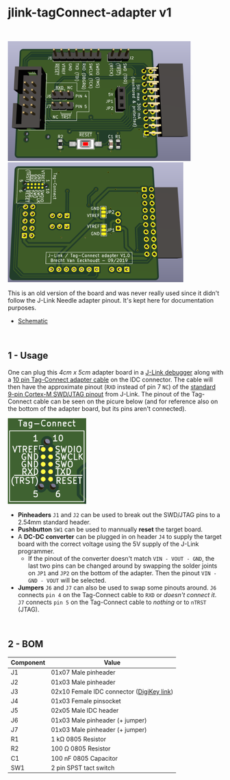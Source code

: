 # jlink-tagConnect-adapter v1

<br/>

<img src="documentation/pictures/v1/3D-render-front.png" height="280" alt="Front"> <img src="documentation/pictures/v1/3D-render-back.png" height="280" alt="Back">

This is an old version of the board and was never really used since it didn't follow the J-Link Needle adapter pinout. It's kept here for documentation purposes.

- [Schematic](hardware/jlink-tagConnect-adapter/jlink-tagConnect-adapter.pdf)

<br/>

## 1 - Usage

One can plug this *4cm x 5cm* adapter board in a [J-Link debugger](https://www.segger.com/products/debug-probes/j-link/models/j-link-base/) along with a [10 pin Tag-Connect adapter cable](http://www.tag-connect.com/TC2050-IDC) on the IDC connector. The cable will then have the approximate pinout (`RXD` instead of pin 7 `NC`) of the [standard 9-pin Cortex-M SWD/JTAG pinout](https://www.segger.com/products/debug-probes/j-link/accessories/adapters/9-pin-cortex-m-adapter/) from J-Link. The pinout of the Tag-Connect cable can be seen on the picure below (and for reference also on the bottom of the adapter board, but its pins aren't connected).

<img src="documentation/pictures/v1/Tag-Connect-pinout.png" height="200" alt="Tag-Connect pinout">

- **Pinheaders** `J1` and `J2` can be used to break out the SWD/JTAG pins to a 2.54mm standard header.
- **Pushbutton** `SW1` can be used to mannually **reset** the target board.
- A **DC-DC converter** can be plugged in on header `J4` to supply the target board with the correct voltage using the 5V supply of the J-Link programmer.
  - If the pinout of the converter doesn't match `VIN - VOUT - GND`, the last two pins can be changed around by swapping the solder joints on `JP1` and `JP2` on the bottom of the adapter. Then the pinout `VIN - GND - VOUT` will be selected.
- **Jumpers** `J6` and `J7` can also be used to swap some pinouts around. `J6` connects `pin 4` on the Tag-Connect cable to `RXD` or *doesn't connect it*. `J7` connects `pin 5` on the Tag-Connect cable to *nothing* or to `nTRST` (JTAG).

<br/>

## 2 - BOM

| Component | Value                                                                                                                                                   |
| --------- | ------------------------------------------------------------------------------------------------------------------------------------------------------- |
| J1        | 01x07 Male pinheader                                                                                                                                    |
| J2        | 01x03 Male pinheader                                                                                                                                    |
| J3        | 02x10 Female IDC connector ([DigiKey link](https://www.digikey.be/product-detail/en/sullins-connector-solutions/SFH11-PBPC-D10-RA-BK/S9205-ND/1990098)) |
| J4        | 01x03 Female pinsocket                                                                                                                                  |
| J5        | 02x05 Male IDC header                                                                                                                                   |
| J6        | 01x03 Male pinheader (+ jumper)                                                                                                                         |
| J7        | 01x03 Male pinheader (+ jumper)                                                                                                                         |
| R1        | 1 kΩ 0805 Resistor                                                                                                                                      |
| R2        | 100 Ω 0805 Resistor                                                                                                                                     |
| C1        | 100 nF 0805 Capacitor                                                                                                                                   |
| SW1       | 2 pin SPST tact switch                                                                                                                                  |
